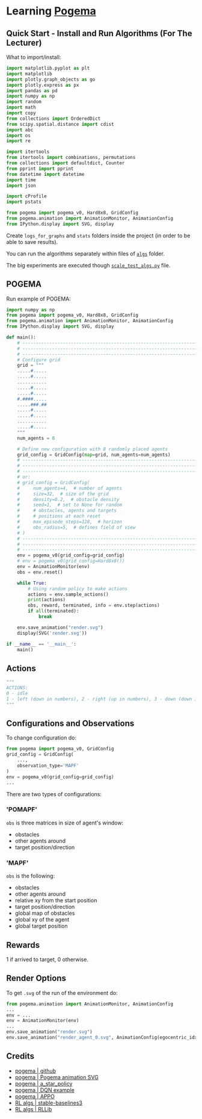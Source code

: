 # Learning  [Pogema](https://github.com/AIRI-Institute/pogema)


## Quick Start - Install and Run Algorithms (For The Lecturer)

What to import/install:

```python
import matplotlib.pyplot as plt
import matplotlib
import plotly.graph_objects as go
import plotly.express as px
import pandas as pd
import numpy as np
import random
import math
import copy
from collections import OrderedDict
from scipy.spatial.distance import cdist
import abc
import os
import re

import itertools
from itertools import combinations, permutations
from collections import defaultdict, Counter
from pprint import pprint
from datetime import datetime
import time
import json

import cProfile
import pstats

from pogema import pogema_v0, Hard8x8, GridConfig
from pogema.animation import AnimationMonitor, AnimationConfig
from IPython.display import SVG, display
```

Create `logs_for_graphs` and `stats` folders inside the project (in order to be able to save results).

You can run the algorithms separately within files of [`algs`](algs) folder.

The big experiments are executed though [`scale_test_algs.py`](scale_test_algs.py) file.

## POGEMA

Run example of POGEMA: 

```python
import numpy as np
from pogema import pogema_v0, Hard8x8, GridConfig
from pogema.animation import AnimationMonitor, AnimationConfig
from IPython.display import SVG, display

def main():
    # ------------------------------------------------------------------ #
    # ------------------------------------------------------------------ #
    # ------------------------------------------------------------------ #
    # Configure grid
    grid = """
    .....#.....
    .....#.....
    ...........
    .....#.....
    .....#.....
    #.####.....
    .....###.##
    .....#.....
    .....#.....
    ...........
    .....#.....
    """
    num_agents = 8

    # Define new configuration with 8 randomly placed agents
    grid_config = GridConfig(map=grid, num_agents=num_agents)
    # ------------------------------------------------------------------ #
    # ------------------------------------------------------------------ #
    # ------------------------------------------------------------------ #
    # or:
    # grid_config = GridConfig(
    #     num_agents=4,  # number of agents
    #     size=32,  # size of the grid
    #     density=0.2,  # obstacle density
    #     seed=1,  # set to None for random
    #     # obstacles, agents and targets
    #     # positions at each reset
    #     max_episode_steps=128,  # horizon
    #     obs_radius=5,  # defines field of view
    # )
    # ------------------------------------------------------------------ #
    # ------------------------------------------------------------------ #
    # ------------------------------------------------------------------ #
    env = pogema_v0(grid_config=grid_config)
    # env = pogema_v0(grid_config=Hard8x8())
    env = AnimationMonitor(env)
    obs = env.reset()  

    while True:
        # Using random policy to make actions
        actions = env.sample_actions()
        print(actions)
        obs, reward, terminated, info = env.step(actions)  
        if all(terminated):
            break

    env.save_animation("render.svg")
    display(SVG('render.svg'))

if __name__ == '__main__':
    main()
```

## Actions

```python
"""
ACTIONS:
0 - idle
1 - left (down in numbers), 2 - right (up in numbers), 3 - down (down in numbers), 4 - up (up in numbers)
"""
```

## Configurations and Observations

To change configuration do:
```python
from pogema import pogema_v0, GridConfig
grid_config = GridConfig(
    ...,
    observation_type='MAPF'
)
env = pogema_v0(grid_config=grid_config)
...
```

There are two types of configurations:

### 'POMAPF'

`obs` is three matrices in size of agent's window: 
- obstacles
- other agents around
- target position/direction

### 'MAPF'

`obs` is the following: 
- obstacles
- other agents around
- relative xy from the start position
- target position/direction
- global map of obstacles
- global xy of the agent
- global target position

## Rewards

1 if arrived to target, 0 otherwise.

## Render Options

To get `.svg` of the run of the environment do:

```python
from pogema.animation import AnimationMonitor, AnimationConfig
...
env = ...
env = AnimationMonitor(env)
...
env.save_animation("render.svg")
env.save_animation("render_agent_0.svg", AnimationConfig(egocentric_idx=0))
```

## Credits

- [pogema | github](https://github.com/AIRI-Institute/pogema)
- [pogema | Pogema animation SVG](https://colab.research.google.com/drive/19dSEGTQeM3oVJtVjpC162t1XApmv6APc?usp=sharing)
- [pogema | a_star_policy](https://github.com/AIRI-Institute/pogema/blob/main/pogema/a_star_policy.py)
- [pogema | DQN example](https://colab.research.google.com/drive/1vPwTd0PnzpWrB-bCHqoLSVwU9G9Lgcmv?usp=sharing)
- [pogema | APPO](https://github.com/Tviskaron/pogema-baselines/tree/main/appo)
- [RL algs | stable-baselines3](https://github.com/DLR-RM/stable-baselines3)
- [RL algs | RLLib](https://docs.ray.io/en/master/rllib/rllib-algorithms.html)

